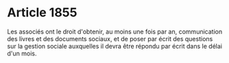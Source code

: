 # Article 1855

Les associés ont le droit d'obtenir, au moins une fois par an, communication des livres et des documents sociaux, et de poser par écrit des questions sur la gestion sociale auxquelles il devra être répondu par écrit dans le délai d'un mois.